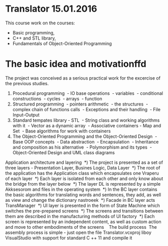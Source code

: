 # Translator 15.01.2016

This course work on the courses:
- Basic programming,
- C++ and STL library,
- Fundamentals of Object-Oriented Programming

# The basic idea and motivationffd

The project was conceived as a serious practical work for the excercise of the previous studies.
1) Procedural programming
 - IO base operations
 - variables
 - conditional constructions
 - cycles
 - arrays
 - function
2) Structured programming
 - pointers arithmetic
 - the structures
 - complex chain of functions calls
 - Exceptions and their handling
 - File Input-Output
3) Standard tempates library - STL
 - String class and working algorithms with it
 - Vector as a dynamic array
 - Associative containers - Map and Set
 - Base algorithms for work with containers
4) The Object-Oriented Programming and the Object-Oriented Design
 - Base OOP concepts
 - Data abstraction
 - Encapsulation
 - Inheritance and composition as his alternative
 - Polymorphism and its types
 - Object-Oriented Design and UML class diagrams  

Application architecture and layering
 *) The project is presented as a set of three layers - Presentation Layer, Busines Logic, Data Layer
 *) The root of the application has the Application class which encapsulates one Vraperu of each layer
 *) Each layer is isolated from each other and only know about the bridge from the layer below
 *) The layer DL is represented by a simple Akksesorom and files in the operating system
 *) In the BC layer contains the basic algorithms for translating words and sentences, they add, as well as view and change the dictionary nastroeek
 *) Facade in BC layer acts TransManager
 *) UI layer is presented in the form of State Machine which switches the pre-prepared screens
 *) The screens and transitions between them are described in the manufacturing methods of UI factory
 *) Each screen is represented by an independent content, as well as custom action and move to other embodiments of the screens
 
 The build process
 The assembly process is simple - just open the file Translator.vcxproj liboy VisualStudio with support for standard C ++ 11 and compile it
